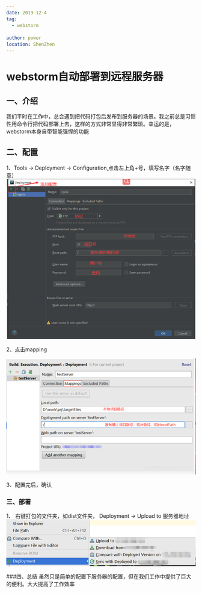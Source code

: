 ```yaml
---
date: 2019-12-4
tag: 
  - webstorm

author: power
location: ShenZhen  
---
```


# webstorm自动部署到远程服务器

## 一、介绍
我们平时在工作中，总会遇到把代码打包后发布到服务器的场景。我之前总是习惯性用命令行把代码部署上去，这样的方式非常显得非常繁琐。幸运的是，webstorm本身自带智能强悍的功能
## 二、配置
1、Tools -> Deployment -> Configuration,点击左上角+号，填写名字（名字随意）
![webstorm](images/webstorm2.png)

2、点击mapping

![webstorm](images/webstorm3.png)

3、配置完后，确认

### 三、部署
1、 右键打包的文件夹，如dist文件夹， Deployment -> Upload to 服务器地址
![webstorm](images/webstorm4.jpg)

###四、总结
虽然只是简单的配置下服务器的配置，但在我们工作中提供了巨大的便利。大大提高了工作效率
